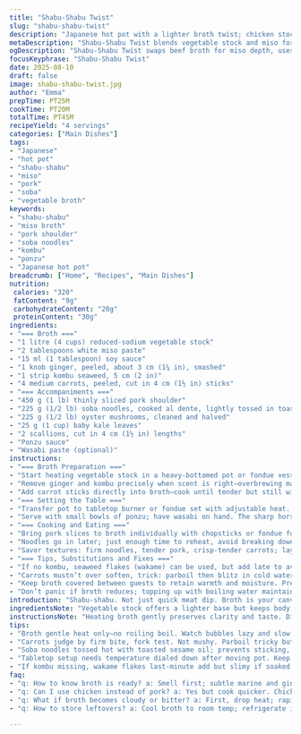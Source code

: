 ```yaml
---
title: "Shabu-Shabu Twist"
slug: "shabu-shabu-twist"
description: "Japanese hot pot with a lighter broth twist; chicken stock base swapped for vegetable stock; beef broth replaced with miso paste for umami depth. Fresh ginger chunk and kombu seaweed simmered gently. Carrots softened just right for bite. Thin slices of pork shoulder replace beef; soba noodles tossed with toasted sesame oil for aroma; oyster mushrooms swapped for shiitake; baby kale stands in for spinach. Served bubbling table-side with citrusy ponzu and horseradish kick from wasabi. Balance of textures, sharp and earthy notes play against tender protein. Each step about sensing doneness over clocks."
metaDescription: "Shabu-Shabu Twist blends vegetable stock and miso for a lighter broth, thin pork shoulder, soba noodles tossed in sesame oil, fresh ginger, kombu, and crisp baby kale."
ogDescription: "Shabu-Shabu Twist swaps beef broth for miso depth, uses thin pork, soba noodles dressed with sesame oil, fresh ginger and kombu aromas, served table-side with ponzu and wasabi."
focusKeyphrase: "Shabu-Shabu Twist"
date: 2025-08-10
draft: false
image: shabu-shabu-twist.jpg
author: "Emma"
prepTime: PT25M
cookTime: PT20M
totalTime: PT45M
recipeYield: "4 servings"
categories: ["Main Dishes"]
tags:
- "Japanese"
- "hot pot"
- "shabu-shabu"
- "miso"
- "pork"
- "soba"
- "vegetable broth"
keywords:
- "shabu-shabu"
- "miso broth"
- "pork shoulder"
- "soba noodles"
- "kombu"
- "ponzu"
- "Japanese hot pot"
breadcrumb: ["Home", "Recipes", "Main Dishes"]
nutrition: 
 calories: "320"
 fatContent: "9g"
 carbohydrateContent: "28g"
 proteinContent: "30g"
ingredients:
- "=== Broth ==="
- "1 litre (4 cups) reduced-sodium vegetable stock"
- "2 tablespoons white miso paste"
- "15 ml (1 tablespoon) soy sauce"
- "1 knob ginger, peeled, about 3 cm (1¼ in), smashed"
- "1 strip kombu seaweed, 5 cm (2 in)"
- "4 medium carrots, peeled, cut in 4 cm (1½ in) sticks"
- "=== Accompaniments ==="
- "450 g (1 lb) thinly sliced pork shoulder"
- "225 g (1/2 lb) soba noodles, cooked al dente, lightly tossed in toasted sesame oil"
- "225 g (1/2 lb) oyster mushrooms, cleaned and halved"
- "25 g (1 cup) baby kale leaves"
- "2 scallions, cut in 4 cm (1½ in) lengths"
- "Ponzu sauce"
- "Wasabi paste (optional)"
instructions:
- "=== Broth Preparation ==="
- "Start heating vegetable stock in a heavy-bottomed pot or fondue vessel. Before it boils, dissolve miso paste by whisking in a small bowl with some warm stock first; avoid lumps. Pour back in gently. Add soy sauce, smashed ginger, and kombu strip. Keep heat medium-low—no roiling boils here; you want quiet bubbles to coax flavor out without clouding stock. Let steep gently for 7–8 minutes till subtle aromas rise, ginger softens, kombu imparts that briny note. Watch for slight film forming on surface—gently skim off to avoid bitterness."
- "Remove ginger and kombu precisely when scent is right—overbrewing makes broth bitter, underwhelming flavor. If unsure, squeeze a piece of ginger; a soft bite signals readiness."
- "Add carrot sticks directly into broth—cook until tender but still with bite, about 6 minutes. Use fork test; fork should pierce with resistance, not mush. Remove carrots carefully with slotted spoon; set aside warm in serving bowl. Leave broth simmering at the lowest gentle bubble, do not boil."
- "=== Setting the Table ==="
- "Transfer pot to tabletop burner or fondue set with adjustable heat. Choose function preset for broth or keep temperature just below boiling point—the aim is to cook thin pork slices quickly without toughening. Have accompaniments arranged: pork shoulder, soba noodles tossed with toasted sesame oil to prevent sticking, oyster mushrooms, baby kale, and scallions."
- "Serve with small bowls of ponzu; have wasabi on hand. The sharp horseradish punch cuts through the miso richness."
- "=== Cooking and Eating ==="
- "Bring pork slices to broth individually with chopsticks or fondue forks; submerge briefly—watch color flip from pink to lightly opaque, usually under 20 seconds. Don’t overcook or meat toughens. Same for veggies; mushrooms dunk just to warm through, kale wilts fast, seconds suffice."
- "Noodles go in later; just enough time to reheat, avoid breaking down. Keep broth topping off with hot water or extra stock if evaporates during meal."
- "Savor textures: firm noodles, tender pork, crisp-tender carrots; layering heat and cool dipping ponzu. The smell—ginger and seaweed fading sweetly in the air, combined with miso’s earthiness. Wasabi optional but punches plate."
- "=== Tips, Substitutions and Fixes ==="
- "If no kombu, seaweed flakes (wakame) can be used, but add late to avoid slimy texture. Miso can be white or red, adjust saltiness. If pork unavailable, thinly sliced chicken breast works but watch for overcooking. Oyster mushrooms can be replaced with enoki or shiitake; rinse mushrooms quickly without soaking to keep flavor."
- "Carrots mustn’t over soften, trick: parboil then blitz in cold water to stop cooking, rewarm in broth at table. For thicker broth, fold in grated daikon radish at end, stirring till translucent. Sometimes broth clouds—sign of overboiling or too aggressive stirring; gentle simmer saves day, plus less evaporation."
- "Keep broth covered between guests to retain warmth and moisture. Prep noodles ahead but toss hot to loosen, or they clump quickly."
- "Don’t panic if broth reduces; topping up with boiling water maintains pace but reduces flavor intensity—taste and adjust with soy or miso if needed."
introduction: "Shabu-shabu. Not just quick meat dip. Broth is your canvas. Tried chicken broth, usual beef broth, but swapping to veggie stock plus miso? Suddenly deeper, less heavy. Ginger sharpness never lies, kombu seaweed lends marine whisper. Pork shoulder, thinner and juicier, replaces beef sometimes too dense. Soba noodles slicked with toasted sesame oil—not just anti-stick but nutty aroma boosting the whole deal. Oyster mushrooms soften but hold shape, baby kale swaps spinach for sturdier taste. Ponzu bright, wasabi punch on standby. Table buzzing, broth simmering gently. Watch meat change, smell rising, broth clarity telling all; timing shifts with day and stock batch. Ever overboiled broth turns murky? Lesson learned. Perfect pink pork, crunchy carrots with bite, slurp-worthy noodles. All about knowing your texture, heat, and when to pull away. No clocks."
ingredientsNote: "Vegetable stock offers a lighter base but keeps body; miso paste injects umami without heaviness from beef broth. Ginger chunk should be smashed to release oils but removed early to avoid bitterness. Kombu provides depth, not overbearing seaweed taste; avoid soaking too long to prevent sliminess. Carrots cut in sticks hold better in the pot, intact shape helps during the meal. Pork shoulder slices thin for quick cooking, crucial to prevent toughness—beef tenderloin can substitute, but pricier and cooks faster. Toasted sesame oil on noodles prevents sticking, adds subtle nutty flavor; can use neutral oil if sesame allergy. Oyster mushrooms bring earthiness, larger cap than shiitake; kale sturdier than spinach; prefer fresh, crisp leaves. Ponzu sharp and citric balances broth richness; wasabi optional but counterbalances miso weight. Adapt quantities if cooking for fewer people; broth can be frozen and reused, but miso freshness matters."
instructionsNote: "Heating broth gently preserves clarity and taste. Dissolving miso separately stops clumping and ensures smooth stock; avoid boiling once miso added to keep flavors clean. Ginger and kombu briefly steeped infuse floral earthiness; watch for bitter signs—a dull flavor or film on top signals overcooking. Carrots judge doneness by firmness rather than timer; fork resistance is better. Gentle simmer only achieves clean broth versus rapid boil which clouds and dulls. Moving pot to tabletop requires maintaining low heat to prevent prolonged boiling, ensures quick cook of thin meats complying with tradition. Cooking thin pork takes seconds—pink turning opaque is the cue. Mushrooms and kale added later to avoid over-softening. Noodles tossed with toasted sesame oil beforehand dont clump at table; warming in broth, not cooking them prevents mushiness. Adjust heat as needed to keep broth lively but not rolling boil. Skimming foam or scum is part of the game, keeps broth pristine. Always have extras of dipping sauces; ponzu cuts fatty notes; wasabi adds heat but sparingly."
tips:
- "Broth gentle heat only—no roiling boil. Watch bubbles lazy and slow, you want flavor extraction not cloudiness. Skim surface foam or film constantly; bitter can creep in fast. Miso never boils, dissolve separately to avoid clumps, or gritty spots ruin the smooth flavor. Ginger smashed, but quick removal. Oversteep means bitterness—watch aroma, feel it shift in air, like faint sea notes from kombu tell you to pull out."
- "Carrots judge by firm bite, fork test. Not mushy. Parboil tricky but useful, then cold water shock stops cooking dead. Rewarm in broth before table, keeps texture bright and crisp-tender. Don’t skip cut uniform sticks, means even cooking, helps keep shape. Thin pork slices essential, thick strips turn tough fast. Pork shoulders thinly sliced, or chicken breast if no pork but watch timing close."
- "Soba noodles tossed hot with toasted sesame oil; prevents sticking, adds subtle nuttiness, skips clumps that kill mouthfeel. No plain water rinse after cooking or noodles get limp. Warm noodles in broth only at table, short time, keep al dente snap. Mushrooms cleaned but quick rinse, no soak to keep earthy flavor concentrated. Oyster mushrooms swap shiitake or enoki based on what’s fresh."
- "Tabletop setup needs temperature dialed down after moving pot. Keep simmer, not boil. Thin meat cooks in seconds—pink turns opaque cue. Overcook means chewy. Mushrooms just warmed. Kale wilts fast, seconds max. Keeping broth topped up with hot water or fresh stock important to avoid overly salty concentrated broth. Cover pot between guests, stops evaporation and cooling."
- "If kombu missing, wakame flakes last-minute add but slimy if soaked long, add late for gentle murmur of sea flavor. Adding grated daikon radish thickens broth but must stir well, translucent signals ready. Watch broth clarity; murkiness signals over-boiling or stirring too agitated. Taste broth periodically, adjust with soy or miso if flavor softens after topping up."
faq:
- "q: How to know broth is ready? a: Smell first; subtle marine and ginger notes rising. Foam at top means simmer too high. Taste—should be balanced, not bitter. Film on surface signals oversteep. Look for gentle bubbles, no rolling boil."
- "q: Can I use chicken instead of pork? a: Yes but cook quicker. Chicken breast slices thin, watch closely. Different texture, less fat. If beef, tenderloin best but pricey and fast overcook risk. Each protein swaps shifts broth flavor slightly."
- "q: What if broth becomes cloudy or bitter? a: First, drop heat; rapid boil breaks clarity. Skim foam often. Bitterness usually from overcooked ginger or kombu. Remove early or cut back steep time. Fresh stock helps; reheating multiple times dulls flavor and turns cloudy faster."
- "q: How to store leftovers? a: Cool broth to room temp; refrigerate in airtight container up to 3 days. Freeze if needed but miso freshness fades fast. Keep noodles separate, toss in sesame oil so they don’t clump. Pork and veggies store but best eaten fresh; texture fades fast when reheated."

---
```

